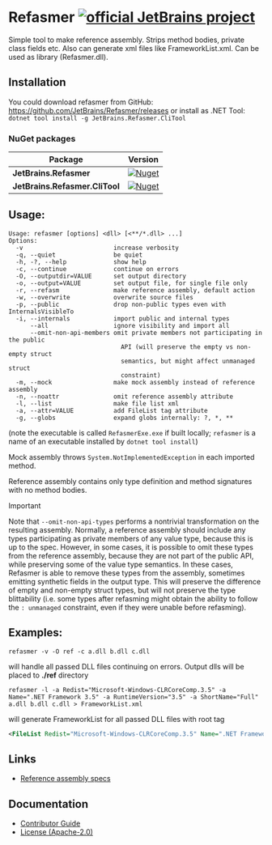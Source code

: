 # Refasmer [![official JetBrains project](https://jb.gg/badges/official.svg)](https://confluence.jetbrains.com/display/ALL/JetBrains+on+GitHub)

Simple tool to make reference assembly. Strips method bodies, private class fields etc. Also can generate xml files like FrameworkList.xml.
Can be used as library (Refasmer.dll).

## Installation
You could download refasmer from GitHub: https://github.com/JetBrains/Refasmer/releases or install as .NET Tool:
```dotnet tool install -g JetBrains.Refasmer.CliTool```

### NuGet packages

| Package                        | Version                                                                                                                          |
|--------------------------------|----------------------------------------------------------------------------------------------------------------------------------|
| **JetBrains.Refasmer**         | [![Nuget](https://img.shields.io/nuget/v/JetBrains.Refasmer)](https://www.nuget.org/packages/JetBrains.Refasmer)                 |
| **JetBrains.Refasmer.CliTool** | [![Nuget](https://img.shields.io/nuget/v/JetBrains.Refasmer.CliTool)](https://www.nuget.org/packages/JetBrains.Refasmer.CliTool) |

## Usage:
```
Usage: refasmer [options] <dll> [<**/*.dll> ...]
Options:
  -v                         increase verbosity
  -q, --quiet                be quiet
  -h, -?, --help             show help
  -c, --continue             continue on errors
  -O, --outputdir=VALUE      set output directory
  -o, --output=VALUE         set output file, for single file only
  -r, --refasm               make reference assembly, default action
  -w, --overwrite            overwrite source files
  -p, --public               drop non-public types even with InternalsVisibleTo
  -i, --internals            import public and internal types
      --all                  ignore visibility and import all
      --omit-non-api-members omit private members not participating in the public
                               API (will preserve the empty vs non-empty struct
                               semantics, but might affect unmanaged struct
                               constraint)
  -m, --mock                 make mock assembly instead of reference assembly
  -n, --noattr               omit reference assembly attribute
  -l, --list                 make file list xml
  -a, --attr=VALUE           add FileList tag attribute
  -g, --globs                expand globs internally: ?, *, **
```

(note the executable is called `RefasmerExe.exe` if built locally; `refasmer` is a name of an executable installed by `dotnet tool install`)

Mock assembly throws `System.NotImplementedException` in each imported method.

Reference assembly contains only type definition and method signatures with no method bodies.

> [!IMPORTANT]
> Note that `--omit-non-api-types` performs a nontrivial transformation on the resulting assembly. Normally, a reference assembly should include any types participating as private members of any value type, because this is up to the spec. However, in some cases, it is possible to omit these types from the reference assembly, because they are not part of the public API, while preserving some of the value type semantics. In these cases, Refasmer is able to remove these types from the assembly, sometimes emitting synthetic fields in the output type. This will preserve the difference of empty and non-empty struct types, but will not preserve the type blittability (i.e. some types after refasming might obtain the ability to follow the `: unmanaged` constraint, even if they were unable before refasming).

## Examples:

```refasmer -v -O ref -c a.dll b.dll c.dll```

will handle all passed DLL files continuing on errors. Output dlls will be placed to **./ref** directory

```refasmer -l -a Redist="Microsoft-Windows-CLRCoreComp.3.5" -a Name=".NET Framework 3.5" -a RuntimeVersion="3.5" -a ShortName="Full" a.dll b.dll c.dll > FrameworkList.xml```

will generate FrameworkList for all passed DLL files with root tag

```xml
<FileList Redist="Microsoft-Windows-CLRCoreComp.3.5" Name=".NET Framework 3.5" RuntimeVersion="3.5" ShortName="Full">
```

## Links

* [Reference assembly specs](https://docs.microsoft.com/en-us/dotnet/standard/assembly/reference-assemblies)

## Documentation
- [Contributor Guide][docs.contributing]
- [License (Apache-2.0)][docs.license]

[docs.contributing]: CONTRIBUTING.md
[docs.license]: LICENSE

